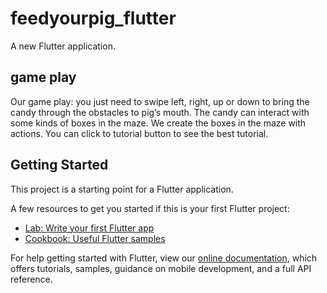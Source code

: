 # feedyourpig_flutter

A new Flutter application.
## game play 

Our game play: you just need to swipe left, right, up or down to bring the candy through the obstacles to pig’s mouth.
The candy can interact with some kinds of boxes in the maze. We create the boxes in the maze with actions. 
You can click to tutorial button to see the best tutorial.

## Getting Started

This project is a starting point for a Flutter application.

A few resources to get you started if this is your first Flutter project:

- [Lab: Write your first Flutter app](https://flutter.dev/docs/get-started/codelab)
- [Cookbook: Useful Flutter samples](https://flutter.dev/docs/cookbook)

For help getting started with Flutter, view our
[online documentation](https://flutter.dev/docs), which offers tutorials,
samples, guidance on mobile development, and a full API reference.
